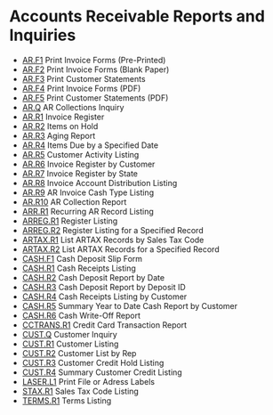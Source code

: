 # Accounts Receivable Reports and Inquiries

<PageHeader />

- [AR.F1](AR-F1/README.md) Print Invoice Forms (Pre-Printed)
- [AR.F2](AR-F2/README.md) Print Invoice Forms (Blank Paper)
- [AR.F3](AR-F3/README.md) Print Customer Statements
- [AR.F4](AR-F4/README.md) Print Invoice Forms (PDF)
- [AR.F5](AR-F5/README.md) Print Customer Statements (PDF)
- [AR.Q](AR-Q/README.md) AR Collections Inquiry
- [AR.R1](AR-R1/README.md) Invoice Register
- [AR.R2](AR-R2/README.md) Items on Hold
- [AR.R3](AR-R3/README.md) Aging Report
- [AR.R4](AR-R4/README.md) Items Due by a Specified Date
- [AR.R5](AR-R5/README.md) Customer Activity Listing
- [AR.R6](AR-R6/README.md) Invoice Register by Customer
- [AR.R7](AR-R7/README.md) Invoice Register by State
- [AR.R8](AR-R8/README.md) Invoice Account Distribution Listing
- [AR.R9](AR-R9/README.md) AR Invoice Cash Type Listing
- [AR.R10](AR-R10/README.md) AR Collection Report
- [ARR.R1](ARR-R1/README.md) Recurring AR Record Listing
- [ARREG.R1](ARREG-R1/README.md) Register Listing
- [ARREG.R2](ARREG-R2/README.md) Register Listing for a Specified Record
- [ARTAX.R1](ARTAX-R1/README.md) List ARTAX Records by Sales Tax Code
- [ARTAX.R2](ARTAX-R2/README.md) List ARTAX Records for a Specified Record
- [CASH.F1](CASH-F1/README.md) Cash Deposit Slip Form
- [CASH.R1](CASH-R1/README.md) Cash Receipts Listing
- [CASH.R2](CASH-R2/README.md) Cash Deposit Report by Date
- [CASH.R3](CASH-R3/README.md) Cash Deposit Report by Deposit ID
- [CASH.R4](CASH-R4/README.md) Cash Receipts Listing by Customer
- [CASH.R5](CASH-R5/README.md) Summary Year to Date Cash Report by Customer
- [CASH.R6](CASH-R6/README.md) Cash Write-Off Report
- [CCTRANS.R1](CCTRANS-R1/README.md) Credit Card Transaction Report
- [CUST.Q](CUST-Q/README.md) Customer Inquiry
- [CUST.R1](CUST-R1/README.md) Customer Listing
- [CUST.R2](CUST-R2/README.md) Customer List by Rep
- [CUST.R3](CUST-R3/README.md) Customer Credit Hold Listing
- [CUST.R4](CUST-R4/README.md) Summary Customer Credit Listing
- [LASER.L1](../../AP-OVERVIEW/AP-REPORT/LASER-L1/README.md) Print File or Adress Labels
- [STAX.R1](STAX-R1/README.md) Sales Tax Code Listing
- [TERMS.R1](../../AP-OVERVIEW/AP-REPORT/TERMS-R1/README.md) Terms Listing

<badge text= "Version 8.10.57" vertical="middle" />

<PageFooter />
